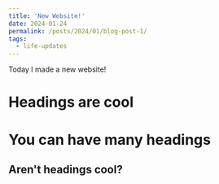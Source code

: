 ```yaml
---
title: 'New Website!'
date: 2024-01-24
permalink: /posts/2024/01/blog-post-1/
tags:
  - life-updates
---
```


Today I made a new website!

Headings are cool
======

You can have many headings
======

Aren't headings cool?
------